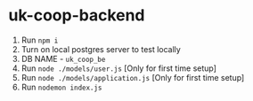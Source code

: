 # uk-coop-backend

1. Run ```npm i```
2. Turn on local postgres server to test locally
3. DB NAME - ```uk_coop_be```
4. Run ```node ./models/user.js``` [Only for first time setup]
5. Run ```node ./models/application.js``` [Only for first time setup]
6. Run ```nodemon index.js```